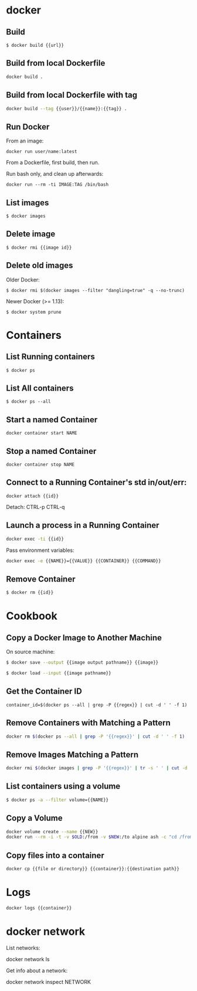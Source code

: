 # docker

## Build

```
$ docker build {{url}}
```

## Build from local Dockerfile

```sh
docker build .
```

## Build from local Dockerfile with tag

```sh
docker build --tag {{user}}/{{name}}:{{tag}} .
```

## Run Docker

From an image:

```
docker run user/name:latest
```

From a Dockerfile, first build, then run.

Run bash only, and clean up afterwards:

```
docker run --rm -ti IMAGE:TAG /bin/bash
```

## List images

```
$ docker images
```

## Delete image

```
$ docker rmi {{image id}}
```

## Delete old images

Older Docker:

```
$ docker rmi $(docker images --filter "dangling=true" -q --no-trunc)
```

Newer Docker (>= 1.13):

```
$ docker system prune
```

# Containers

## List Running containers

```
$ docker ps
```

## List All containers

```
$ docker ps --all
```

## Start a named Container

```
docker container start NAME
```

## Stop a named Container

```
docker container stop NAME
```

## Connect to a Running Container's std in/out/err:

```
docker attach {{id}}
```

Detach: CTRL-p CTRL-q

## Launch a process in a Running Container

```sh
docker exec -ti {{id}}
```

Pass environment variables:

```sh
docker exec -e {{NAME}}={{VALUE}} {{CONTAINER}} {{COMMAND}}
```

## Remove Container

```sh
$ docker rm {{id}}
```

# Cookbook

## Copy a Docker Image to Another Machine

On source machine:

```sh
$ docker save --output {{image output pathname}} {{image}}
```

```sh
$ docker load --input {{image pathname}}
```

## Get the Container ID

```
container_id=$(docker ps --all | grep -P {{regex}} | cut -d ' ' -f 1)
```

## Remove Containers with Matching a Pattern

```sh
docker rm $(docker ps --all | grep -P '{{regex}}' | cut -d ' ' -f 1)
```

## Remove Images Matching a Pattern

```sh
docker rmi $(docker images | grep -P '{{regex}}' | tr -s ' ' | cut -d ' ' -f 3)
```

## List containers using a volume

```sh
$ docker ps -a --filter volume={{NAME}}
```

## Copy a Volume

```sh
docker volume create --name {{NEW}}
docker run --rm -i -t -v $OLD:/from -v $NEW:/to alpine ash -c "cd /from ; cp -av . /to"
```

## Copy files into a container

```sh
docker cp {{file or directory}} {{container}}:{{destination path}}
```

# Logs

```sh
docker logs {{container}}
```

# docker network

List networks:

docker network ls

Get info about a network:

docker network inspect NETWORK
